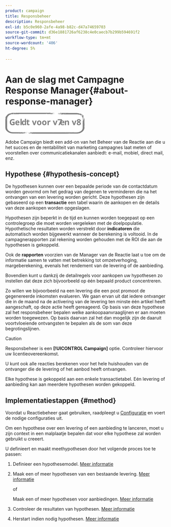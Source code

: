 ```yaml
---
product: campaign
title: Responsbeheer
description: Responsbeheer
exl-id: b5c0e960-2afe-4a98-b82c-d47a74659703
source-git-commit: d36e1881726af6238c4e0caecb7b299b594691f2
workflow-type: tm+mt
source-wordcount: '406'
ht-degree: 5%

---
```


# Aan de slag met Campagne Response Manager{#about-response-manager}

![](../../assets/common.svg)

Adobe Campaign biedt een add-on van het Beheer van de Reactie aan die u het succes en de rentabiliteit van marketing campagnes laat meten of voorstellen over communicatiekanalen aanbiedt: e-mail, mobiel, direct mail, enz.

## Hypothese {#hypothesis-concept}

De hypothesen kunnen over een bepaalde periode van de contactdatum worden gevormd om het gedrag van degenen te verminderen die na het ontvangen van een levering worden gericht. Deze hypothesen zijn gebaseerd op een **transactie** een tabel waarin de aankopen en de details van deze aankopen worden opgeslagen.

Hypothesen zijn beperkt in de tijd en kunnen worden toegepast op een controlegroep die moet worden vergeleken met de doelpopulatie. Hypothetische resultaten worden verstrekt door **indicatoren** die automatisch worden bijgewerkt wanneer de berekening is voltooid. In de campagnerapporten zal rekening worden gehouden met de ROI die aan de hypothesen is gekoppeld.

Ook de **rapporten** voorzien van de Manager van de Reactie laat u toe om de informatie samen te vatten met betrekking tot omzetverhoging, margeberekening, evenals het rendement van de levering of de aanbieding.

Bovendien kunt u dankzij de detailregels voor aankopen uw hypothesen zo instellen dat deze zich bijvoorbeeld op één bepaald product concentreren.

Zo willen we bijvoorbeeld na een levering die een post promoot de gegenereerde inkomsten evalueren. We gaan ervan uit dat iedere ontvanger die in de maand na de activering van de levering ten minste één artikel heeft aangeschaft, op deze actie heeft gereageerd. Op basis van deze hypothese zal het responsbeheer bepalen welke aankoopaanvraaglijnen er aan moeten worden toegewezen. Op basis daarvan zal het dan mogelijk zijn de daaruit voortvloeiende ontvangsten te bepalen als de som van deze begrotingslijnen.

>[!CAUTION]
>
>Responsbeheer is een **[!UICONTROL Campaign]** optie. Controleer hiervoor uw licentieovereenkomst.

U kunt ook alle reacties berekenen voor het hele huishouden van de ontvanger die de levering of het aanbod heeft ontvangen.

Elke hypothese is gekoppeld aan een enkele transactietabel. Eén levering of aanbieding kan aan meerdere hypothesen worden gekoppeld.

## Implementatiestappen {#method}

Voordat u Reactiebeheer gaat gebruiken, raadpleegt u [Configuratie](configuration.md) en voert de nodige configuraties uit.

Om een hypothese over een levering of een aanbieding te lanceren, moet u zijn context in een malplaatje bepalen dat voor elke hypothese zal worden gebruikt u creeert.

U definieert en maakt meethypothesen door het volgende proces toe te passen:

1. Definieer een hypothesemodel. [Meer informatie](hypothesis-templates.md#creating-a-hypothesis-model)
1. Maak een of meer hypothesen van een bestaande levering. [Meer informatie](creating-hypotheses.md#referencing-a-hypothesis-in-a-campaign-delivery)

   of

   Maak een of meer hypothesen voor aanbiedingen. [Meer informatie](creating-hypotheses.md#creating-a-hypothesis-on-an-offer)

1. Controleer de resultaten van hypothesen. [Meer informatie](hypothesis-tracking.md)
1. Herstart indien nodig hypothesen. [Meer informatie](creating-hypotheses.md#creating-a-hypothesis-on-the-fly-on-a-delivery)
